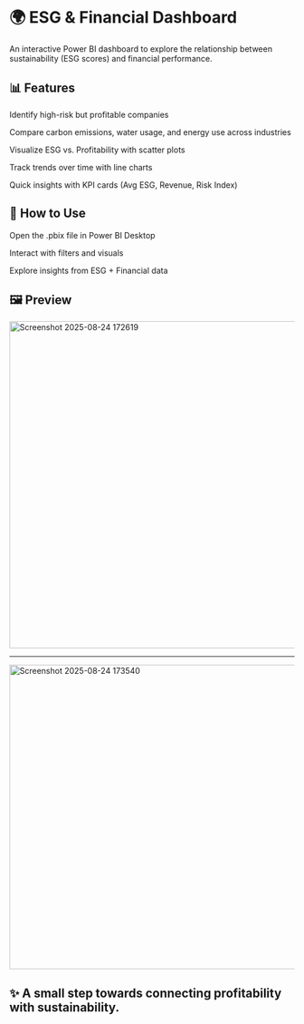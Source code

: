 # 🌍 ESG & Financial Dashboard

An interactive Power BI dashboard to explore the relationship between sustainability (ESG scores) and financial performance.

## 📊 Features

Identify high-risk but profitable companies

Compare carbon emissions, water usage, and energy use across industries

Visualize ESG vs. Profitability with scatter plots

Track trends over time with line charts

Quick insights with KPI cards (Avg ESG, Revenue, Risk Index)

## 🚀 How to Use

Open the .pbix file in Power BI Desktop

Interact with filters and visuals

Explore insights from ESG + Financial data

## 🖼 Preview


<img width="978" height="577" alt="Screenshot 2025-08-24 172619" src="https://github.com/user-attachments/assets/29dd85e0-f938-4afe-ae6e-74802c780c65" />

------------------------------------------------------------------------------------------------------------------------------------------------------------------------------

<img width="945" height="537" alt="Screenshot 2025-08-24 173540" src="https://github.com/user-attachments/assets/0f7dbb84-de37-49b9-9ea6-a2837951ffe3" />



## ✨ A small step towards connecting profitability with sustainability.

